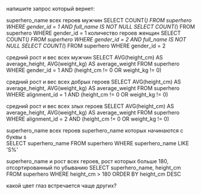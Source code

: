 напишите запрос который вернет:

superhero_name всех героев мужчин
SELECT COUNT(*) FROM superhero WHERE gender_id = 1 AND full_name IS NOT NULL
 SELECT COUNT(*) FROM superhero WHERE gender_id = 1
количество героев женщин 
SELECT COUNT(*) FROM superhero WHERE gender_id = 2 AND full_name IS NOT NULL 
 SELECT COUNT(*) FROM superhero WHERE gender_id = 2

средний рост и вес всех мужчин 
SELECT AVG(height_cm) AS average_height, 
AVG(weight_kg) AS average_weight
FROM superhero
WHERE gender_id = 1
AND (height_cm != 0 OR weight_kg != 0)

средний рост и вес всех добрых героев 
SELECT AVG(height_cm) AS average_height, AVG(weight_kg) AS average_weight
FROM superhero
WHERE alignment_id = 1
AND (height_cm != 0 OR weight_kg != 0)

средний рост и вес всех злых героев 
SELECT AVG(height_cm) AS average_height, AVG(weight_kg) AS average_weight
FROM superhero
WHERE alignment_id = 2
AND (height_cm != 0 OR weight_kg != 0)

superhero_name всех героев superhero_name которых начинаются с буквы s     
SELECT superhero_name 
FROM superhero 
WHERE superhero_name LIKE 'S%'

superhero_name и рост всех героев, рост которых больше 180, отсортированный по убыванию 
SELECT superhero_name, height_cm
FROM superhero
WHERE height_cm > 180 
ORDER BY height_cm DESC


какой цвет глаз встречается чаще других?


